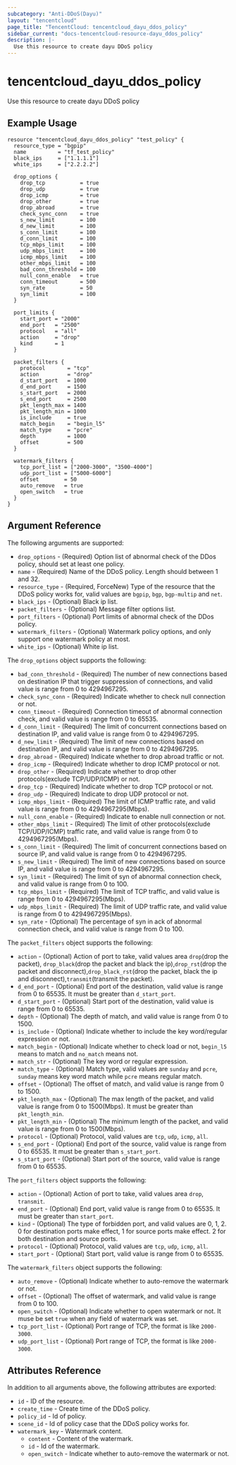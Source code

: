 ```yaml
---
subcategory: "Anti-DDoS(Dayu)"
layout: "tencentcloud"
page_title: "TencentCloud: tencentcloud_dayu_ddos_policy"
sidebar_current: "docs-tencentcloud-resource-dayu_ddos_policy"
description: |-
  Use this resource to create dayu DDoS policy
---
```


# tencentcloud_dayu_ddos_policy

Use this resource to create dayu DDoS policy

## Example Usage

```hcl
resource "tencentcloud_dayu_ddos_policy" "test_policy" {
  resource_type = "bgpip"
  name          = "tf_test_policy"
  black_ips     = ["1.1.1.1"]
  white_ips     = ["2.2.2.2"]

  drop_options {
    drop_tcp           = true
    drop_udp           = true
    drop_icmp          = true
    drop_other         = true
    drop_abroad        = true
    check_sync_conn    = true
    s_new_limit        = 100
    d_new_limit        = 100
    s_conn_limit       = 100
    d_conn_limit       = 100
    tcp_mbps_limit     = 100
    udp_mbps_limit     = 100
    icmp_mbps_limit    = 100
    other_mbps_limit   = 100
    bad_conn_threshold = 100
    null_conn_enable   = true
    conn_timeout       = 500
    syn_rate           = 50
    syn_limit          = 100
  }

  port_limits {
    start_port = "2000"
    end_port   = "2500"
    protocol   = "all"
    action     = "drop"
    kind       = 1
  }

  packet_filters {
    protocol       = "tcp"
    action         = "drop"
    d_start_port   = 1000
    d_end_port     = 1500
    s_start_port   = 2000
    s_end_port     = 2500
    pkt_length_max = 1400
    pkt_length_min = 1000
    is_include     = true
    match_begin    = "begin_l5"
    match_type     = "pcre"
    depth          = 1000
    offset         = 500
  }

  watermark_filters {
    tcp_port_list = ["2000-3000", "3500-4000"]
    udp_port_list = ["5000-6000"]
    offset        = 50
    auto_remove   = true
    open_switch   = true
  }
}
```

## Argument Reference

The following arguments are supported:

* `drop_options` - (Required) Option list of abnormal check of the DDos policy, should set at least one policy.
* `name` - (Required) Name of the DDoS policy. Length should between 1 and 32.
* `resource_type` - (Required, ForceNew) Type of the resource that the DDoS policy works for, valid values are `bgpip`, `bgp`, `bgp-multip` and `net`.
* `black_ips` - (Optional) Black ip list.
* `packet_filters` - (Optional) Message filter options list.
* `port_filters` - (Optional) Port limits of abnormal check of the DDos policy.
* `watermark_filters` - (Optional) Watermark policy options, and only support one watermark policy at most.
* `white_ips` - (Optional) White ip list.

The `drop_options` object supports the following:

* `bad_conn_threshold` - (Required) The number of new connections based on destination IP that trigger suppression of connections, and valid value is range from 0 to 4294967295.
* `check_sync_conn` - (Required) Indicate whether to check null connection or not.
* `conn_timeout` - (Required) Connection timeout of abnormal connection check, and valid value is range from 0 to 65535.
* `d_conn_limit` - (Required) The limit of concurrent connections based on destination IP, and valid value is range from 0 to 4294967295.
* `d_new_limit` - (Required) The limit of new connections based on destination IP, and valid value is range from 0 to 4294967295.
* `drop_abroad` - (Required) Indicate whether to drop abroad traffic or not.
* `drop_icmp` - (Required) Indicate whether to drop ICMP protocol or not.
* `drop_other` - (Required) Indicate whether to drop other protocols(exclude TCP/UDP/ICMP) or not.
* `drop_tcp` - (Required) Indicate whether to drop TCP protocol or not.
* `drop_udp` - (Required) Indicate to drop UDP protocol or not.
* `icmp_mbps_limit` - (Required) The limit of ICMP traffic rate, and valid value is range from 0 to 4294967295(Mbps).
* `null_conn_enable` - (Required) Indicate to enable null connection or not.
* `other_mbps_limit` - (Required) The limit of other protocols(exclude TCP/UDP/ICMP) traffic rate, and valid value is range from 0 to 4294967295(Mbps).
* `s_conn_limit` - (Required) The limit of concurrent connections based on source IP, and valid value is range from 0 to 4294967295.
* `s_new_limit` - (Required) The limit of new connections based on source IP, and valid value is range from 0 to 4294967295.
* `syn_limit` - (Required) The limit of syn of abnormal connection check, and valid value is range from 0 to 100.
* `tcp_mbps_limit` - (Required) The limit of TCP traffic, and valid value is range from 0 to 4294967295(Mbps).
* `udp_mbps_limit` - (Required) The limit of UDP traffic rate, and valid value is range from 0 to 4294967295(Mbps).
* `syn_rate` - (Optional) The percentage of syn in ack of abnormal connection check, and valid value is range from 0 to 100.

The `packet_filters` object supports the following:

* `action` - (Optional) Action of port to take, valid values area `drop`(drop the packet), `drop_black`(drop the packet and black the ip),`drop_rst`(drop the packet and disconnect),`drop_black_rst`(drop the packet, black the ip and disconnect),`transmit`(transmit the packet).
* `d_end_port` - (Optional) End port of the destination, valid value is range from 0 to 65535. It must be greater than `d_start_port`.
* `d_start_port` - (Optional) Start port of the destination, valid value is range from 0 to 65535.
* `depth` - (Optional) The depth of match, and valid value is range from 0 to 1500.
* `is_include` - (Optional) Indicate whether to include the key word/regular expression or not.
* `match_begin` - (Optional) Indicate whether to check load or not, `begin_l5` means to match and `no_match` means not.
* `match_str` - (Optional) The key word or regular expression.
* `match_type` - (Optional) Match type, valid values are `sunday` and `pcre`, `sunday` means key word match while `pcre` means regular match.
* `offset` - (Optional) The offset of match, and valid value is range from 0 to 1500.
* `pkt_length_max` - (Optional) The max length of the packet, and valid value is range from 0 to 1500(Mbps). It must be greater than `pkt_length_min`.
* `pkt_length_min` - (Optional) The minimum length of the packet, and valid value is range from 0 to 1500(Mbps).
* `protocol` - (Optional) Protocol, valid values are `tcp`, `udp`, `icmp`, `all`.
* `s_end_port` - (Optional) End port of the source, valid value is range from 0 to 65535. It must be greater than `s_start_port`.
* `s_start_port` - (Optional) Start port of the source, valid value is range from 0 to 65535.

The `port_filters` object supports the following:

* `action` - (Optional) Action of port to take, valid values area `drop`, `transmit`.
* `end_port` - (Optional) End port, valid value is range from 0 to 65535. It must be greater than `start_port`.
* `kind` - (Optional) The type of forbidden port, and valid values are 0, 1, 2. 0 for destination ports make effect, 1 for source ports make effect. 2 for both destination and source ports.
* `protocol` - (Optional) Protocol, valid values are `tcp`, `udp`, `icmp`, `all`.
* `start_port` - (Optional) Start port, valid value is range from 0 to 65535.

The `watermark_filters` object supports the following:

* `auto_remove` - (Optional) Indicate whether to auto-remove the watermark or not.
* `offset` - (Optional) The offset of watermark, and valid value is range from 0 to 100.
* `open_switch` - (Optional) Indicate whether to open watermark or not. It muse be set `true` when any field of watermark was set.
* `tcp_port_list` - (Optional) Port range of TCP, the format is like `2000-3000`.
* `udp_port_list` - (Optional) Port range of TCP, the format is like `2000-3000`.

## Attributes Reference

In addition to all arguments above, the following attributes are exported:

* `id` - ID of the resource.
* `create_time` - Create time of the DDoS policy.
* `policy_id` - Id of policy.
* `scene_id` - Id of policy case that the DDoS policy works for.
* `watermark_key` - Watermark content.
  * `content` - Content of the watermark.
  * `id` - Id of the watermark.
  * `open_switch` - Indicate whether to auto-remove the watermark or not.


